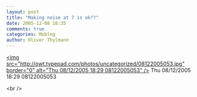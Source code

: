 ```yaml
---
layout: post
title: "Making noise at 7 is ok??"
date: 2005-12-08 16:35
comments: true
categories: Moblog
author: Oliver Thylmann
---
```



[&lt;img src=&quot;http://owt.typepad.com/photos/uncategorized/08122005053.jpg&quot; border=&quot;0&quot; alt=&quot;Thu 08/12/2005 18:29 08122005053&quot; /&gt;](http://owt.typepad.com/photos/uncategorized/08122005053.jpg)
Thu 08/12/2005 18:29 08122005053

&lt;br /&gt;


